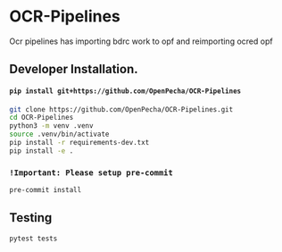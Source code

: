 # OCR-Pipelines

Ocr pipelines has importing bdrc work to opf and reimporting ocred opf

## Developer Installation.

#### `pip install git+https://github.com/OpenPecha/OCR-Pipelines`

```bash
git clone https://github.com/OpenPecha/OCR-Pipelines.git
cd OCR-Pipelines
python3 -m venv .venv
source .venv/bin/activate
pip install -r requirements-dev.txt
pip install -e .
```

### `!Important: Please setup pre-commit`

```bash
pre-commit install
```

## Testing
```bash
pytest tests
```
